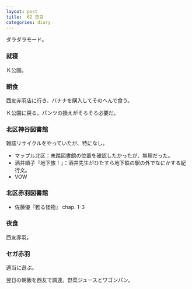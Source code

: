 ```yaml
---
layout: post
title:  62 日目
categories: diary
---
```


ダラダラモード。

### 就寝

Ｋ公園。

### 朝食

西友赤羽店に行き、バナナを購入してそのへんで食う。

Ｋ公園に戻る。パンツの換えがそろそろ必要だ。

### 北区神谷図書館

雑誌リサイクルをやっていたが、特になし。

* マップル北区：未踏図書館の位置を確認したかったが、無理だった。
* 酒井順子『地下旅！』：酒井先生がひたすら地下鉄の駅の外でなにかする紀行文。
* VOW

### 北区赤羽図書館

* 佐藤優『甦る怪物』 chap. 1-3

### 夜食

西友赤羽。

### セガ赤羽

適当に遊ぶ。

翌日の朝飯を西友で調達。野菜ジュースとワゴンパン。
